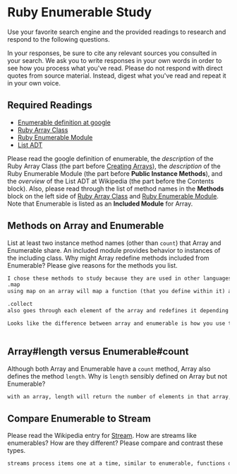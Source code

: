 # Ruby Enumerable Study

Use your favorite search engine and the provided readings to research and
respond to the following questions.

In your responses, be sure to cite any relevant sources you consulted in your
search. We ask you to write responses in your own words in order to see how you
process what you've read. Please do not respond with direct quotes from source
material. Instead, digest what you've read and repeat it in your own voice.

## Required Readings

-   [Enumerable definition at google](https://www.google.com/#q=enumerable+definition)
-   [Ruby Array Class](http://ruby-doc.org/core-2.3.0/Array.html)
-   [Ruby Enumerable Module](http://ruby-doc.org/core-2.3.0/Enumerable.html)
-   [List ADT](https://en.wikipedia.org/wiki/List_%28abstract_data_type%29)

Please read the google definition of enumerable, the _description_ of the Ruby
Array Class (the part before [Creating
Arrays](http://ruby-doc.org/core-2.3.0/Array.html#class-Array-label-Creating+Arrays)),
the _description_ of the Ruby Enumerable Module (the part before **Public
Instance Methods**), and the _overview_ of the List ADT at Wikipedia (the part
before the Contents block).  Also, please read through the list of method names
in the **Methods** block on the left side of [Ruby Array
Class](http://ruby-doc.org/core-2.3.0/Array.html) and [Ruby Enumerable
Module](http://ruby-doc.org/core-2.3.0/Enumerable.html).  Note that Enumerable
is listed as an **Included Module** for Array.

## Methods on Array and Enumerable

List at least two instance method names (other than `count`) that Array and
Enumerable share. An included module provides behavior to instances of the
including class. Why might Array redefine methods included from Enumerable?
Please give reasons for the methods you list.

```md
I chose these methods to study because they are used in other languages as well, so I thought it would be important.
.map
using map on an array will map a function (that you define within it) and apply it to each element of the array. This will create a new array with these new values. The difference between using an array or an enumerator is the syntax (map{|item|block} -> new array) vs (map{|object| block} -> array)

.collect
also goes through each element of the array and redefines it depending on what function you put inside.

Looks like the difference between array and enumerable is how you use them. Array takes in an item where enumerable will take in an object. WIth an array, each item will be separated, acted upon, and then brought back to define a new array but for enumerable, the object you define is just placed inside the array in each place.



```

## Array#length versus Enumerable#count

Although both Array and Enumerable have a `count` method, Array also defines the
method `length`.  Why is `length` sensibly defined on Array but not Enumerable?

```md
with an array, length will return the number of elements in that array, including zero if there are no elements. length cannot be defined with enumerable but it wouldn't make sense. You cannot place length inside each element of the enumerable object the same way you can count the length of an array by counting each element.
```

## Compare Enumerable to Stream

Please read the Wikipedia entry for
[Stream](https://en.wikipedia.org/wiki/Stream_%28computing%29).  How are streams
like enumerables?  How are they different?  Please compare and contrast these
types.

```md
streams process items one at a time, similar to enumerable, functions don't operate on them as a whole but affect each object.
```
